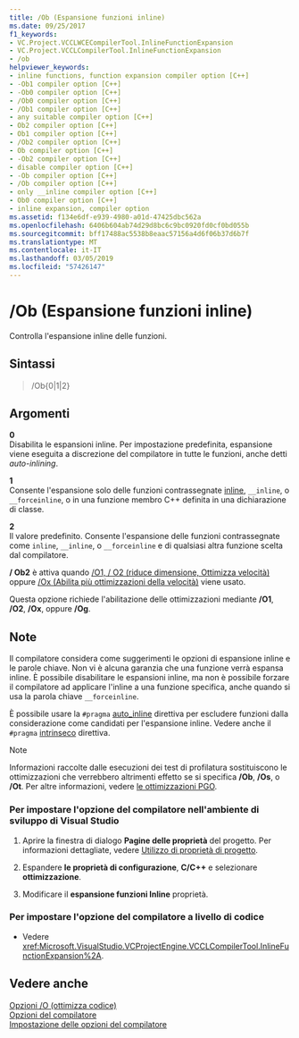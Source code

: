 ```yaml
---
title: /Ob (Espansione funzioni inline)
ms.date: 09/25/2017
f1_keywords:
- VC.Project.VCCLWCECompilerTool.InlineFunctionExpansion
- VC.Project.VCCLCompilerTool.InlineFunctionExpansion
- /ob
helpviewer_keywords:
- inline functions, function expansion compiler option [C++]
- -Ob1 compiler option [C++]
- -Ob0 compiler option [C++]
- /Ob0 compiler option [C++]
- /Ob1 compiler option [C++]
- any suitable compiler option [C++]
- Ob2 compiler option [C++]
- Ob1 compiler option [C++]
- /Ob2 compiler option [C++]
- Ob compiler option [C++]
- -Ob2 compiler option [C++]
- disable compiler option [C++]
- -Ob compiler option [C++]
- /Ob compiler option [C++]
- only __inline compiler option [C++]
- Ob0 compiler option [C++]
- inline expansion, compiler option
ms.assetid: f134e6df-e939-4980-a01d-47425dbc562a
ms.openlocfilehash: 6406b604ab74d29d8bc6c9bc0920fd0cf0bd055b
ms.sourcegitcommit: bff17488ac5538b8eaac57156a4d6f06b37d6b7f
ms.translationtype: MT
ms.contentlocale: it-IT
ms.lasthandoff: 03/05/2019
ms.locfileid: "57426147"
---
```

# <a name="ob-inline-function-expansion"></a>/Ob (Espansione funzioni inline)

Controlla l'espansione inline delle funzioni.

## <a name="syntax"></a>Sintassi

> /Ob{0|1|2}

## <a name="arguments"></a>Argomenti

**0**<br/>
Disabilita le espansioni inline. Per impostazione predefinita, espansione viene eseguita a discrezione del compilatore in tutte le funzioni, anche detti *auto-inlining*.

**1**<br/>
Consente l'espansione solo delle funzioni contrassegnate [inline](../../cpp/inline-functions-cpp.md), `__inline`, o `__forceinline`, o in una funzione membro C++ definita in una dichiarazione di classe.

**2**<br/>
Il valore predefinito. Consente l'espansione delle funzioni contrassegnate come `inline`, `__inline`, o `__forceinline` e di qualsiasi altra funzione scelta dal compilatore.

**/ Ob2** è attiva quando [/O1, / O2 (riduce dimensione, Ottimizza velocità)](../../build/reference/o1-o2-minimize-size-maximize-speed.md) oppure [/Ox (Abilita più ottimizzazioni della velocità)](../../build/reference/ox-full-optimization.md) viene usato.

Questa opzione richiede l'abilitazione delle ottimizzazioni mediante **/O1**, **/O2**, **/Ox**, oppure **/Og**.

## <a name="remarks"></a>Note

Il compilatore considera come suggerimenti le opzioni di espansione inline e le parole chiave. Non vi è alcuna garanzia che una funzione verrà espansa inline. È possibile disabilitare le espansioni inline, ma non è possibile forzare il compilatore ad applicare l'inline a una funzione specifica, anche quando si usa la parola chiave `__forceinline`.

È possibile usare la `#pragma` [auto_inline](../../preprocessor/auto-inline.md) direttiva per escludere funzioni dalla considerazione come candidati per l'espansione inline. Vedere anche il `#pragma` [intrinseco](../../preprocessor/intrinsic.md) direttiva.

> [!NOTE]
> Informazioni raccolte dalle esecuzioni dei test di profilatura sostituiscono le ottimizzazioni che verrebbero altrimenti effetto se si specifica **/Ob**, **/Os**, o **/Ot**. Per altre informazioni, vedere [le ottimizzazioni PGO](../../build/reference/profile-guided-optimizations.md).

### <a name="to-set-this-compiler-option-in-the-visual-studio-development-environment"></a>Per impostare l'opzione del compilatore nell'ambiente di sviluppo di Visual Studio

1. Aprire la finestra di dialogo **Pagine delle proprietà** del progetto. Per informazioni dettagliate, vedere [Utilizzo di proprietà di progetto](../../ide/working-with-project-properties.md).

1. Espandere **le proprietà di configurazione**, **C/C++** e selezionare **ottimizzazione**.

1. Modificare il **espansione funzioni Inline** proprietà.

### <a name="to-set-this-compiler-option-programmatically"></a>Per impostare l'opzione del compilatore a livello di codice

- Vedere <xref:Microsoft.VisualStudio.VCProjectEngine.VCCLCompilerTool.InlineFunctionExpansion%2A>.

## <a name="see-also"></a>Vedere anche

[Opzioni /O (ottimizza codice)](../../build/reference/o-options-optimize-code.md)<br/>
[Opzioni del compilatore](../../build/reference/compiler-options.md)<br/>
[Impostazione delle opzioni del compilatore](../../build/reference/setting-compiler-options.md)
